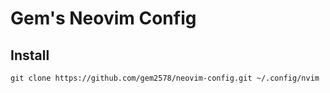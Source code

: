 # Gem's Neovim Config

## Install

```
git clone https://github.com/gem2578/neovim-config.git ~/.config/nvim
```
